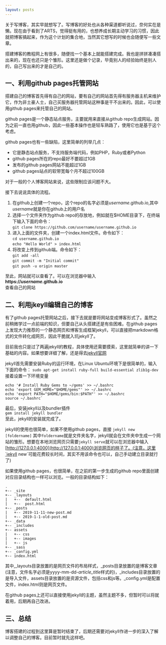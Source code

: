 ```yaml
---
layout: posts
---
```

关于写博客，其实早就想写了。写博客的好处也从各种渠道都听说过，奈何实在是懒。现在由于看到了ARTS，觉得挺有用的，也想养成长期主动学习的习惯，因此就把博客搞起来，作为这个计划的集合地，当然其它想写的时候也会随便写一些文章。  

搭建博客的教程网上有很多，随便找一个基本上就能搭建完成。我也是拼拼凑凑搭出来的，现在也还只是个雏形。这里还是做个记录，毕竟别人的经验始终是别人的，自己写出来的才是自己的。  

## 一、利用github pages托管网站  
搭建自己的博客首先得有自己的网站，要有自己的网站首先得有服务器主机来维护它，作为非土豪人士，自己买服务器托管网站这种事是干不出来的。因此，可以使用github pages来托管自己的网站。  

github pages是一个静态站点服务，主要就用来直接从github repo生成网站。因为之前一直也用github，因此一些基本操作也是轻车熟路了，使用它也是基于这个考虑。  

github pages也有一些缺陷，这里简单的列举几点：  
* 它是静态站点服务，不支持服务端代码，例如PHP，Ruby或者Python  
* github pages所在的repo最好不要超过1GB  
* 发布的github pages网站不能超过1GB  
* github pages站点的软带宽每个月不超过100GB  

对于一般的个人博客网站来说，这些限制应该问题不大。  

接下去说说具体的流程。  

1. 在github上创建一个repo，这个repo的名字必须是*username*.github.io,其中*username*就是你在github上的用户名  
2. 选择一个文件夹作为github repo的存放地，例如就在$HOME目录下，在终端下输入下面的命令：  
`git clone https://github.com/username/username.github.io`  
3. 进入上面的文件夹，创建一个index.html文件。命令如下：  
`cd username.github.io`  
`echo "Hello World" > index.html`  
4. 将改变上传到github端。命令如下：  
`git add -all`  
`git commit -m "Initial commit"`  
`git push -u origin master`  

至此，网站就可以查看了。可以在浏览器中输入  
**https://*username*.github.io**  
查看自己的网站  
## 二、利用jkeyll编辑自己的博客  
有了github pages托管网站之后，接下去就是要将网站变成博客形式了。虽然之前稍微学过一点前端的知识，但要自己从头搭建还是有些困难。在github pages上发现大力推荐的一个静态网页和博客生成框架jekyll，可以直接把markdown格式的文件转化成网页，因此干脆就入坑jekyll了。  

目前我也只是过了两遍jekyll的教程，具体使用还需要摸索，这里就简单的讲一下基础的内容。如果想要详细了解，还是得去[jekyll官网](https://jekyllrb.com/)

jekyll首先需要安装Ruby的运行环境，在Linux Ubuntu环境下是很简单的，输入下面的命令：
`sudo apt-get install ruby-full build-essential zlib1g-dev`
接着设置一下环境变量  
```
echo '# Install Ruby Gems to ~/gems' >> ~/.bashrc
echo 'export GEM_HOME="$HOME/gems"' >> ~/.bashrc
echo 'export PATH="$HOME/gems/bin:$PATH"' >> ~/.bashrc
source ~/.bashrc`
```
最后，安装jekyll以及bundler插件  
`gem install jekyll bundler`  
至此，jekyll的安装就完成了。  

jekyll的使用也很简单，如果不使用github pages，直接
`jekyll new [foldername]`
其中`foldername`就是文件夹名字，jekyll就会在文件夹中生成一个网站的雏形。想要在本地浏览网页只需要`jekyll serve`就可以在浏览器中输入[http://127.0.0.1:4000](http://127.0.0.1:4000)浏览网页的样子了。(注意，这里`jekyll new`可能花费较长时间，其实不用该命令也可以，自己手动建立目录就行了)  

如果使用github pages，也很简单，在之前的第一步生成的github repo里面创建对应目录结构也一样可以浏览。一般的目录结构如下：  
```
.  
+-- _site  
+-- _layouts  
|   +--  default.html  
|   +--  post.html  
+-- _posts  
|   +-- 2019-11-11-new-post.md  
|   +-- 2019-1-1-old-post.md  
+-- _data  
+-- _includes  
+-- assets  
|   +-- css  
|   +-- images  
|   +-- js  
+-- _sass  
+-- _config.yml  
+-- index.html  
```
其中,\_layouts目录放置的是网页文件的布局样式，\_posts目录放置的是博客文章(注意，文件名字必须是yyyy-mm-dd-*article_title*样式的)，\_includes目录放置的是导入文件，assets目录放置的是资源文件，包括css和js等。\_config.yml是配置文件，index.html则是网页文件。  

在github pages上还可以直接使用jekyll的主题，虽然主题不多，但暂时可以将就着用，后期再自己改进。  

## 三、总结  
博客搭建的过程到这里算是暂时结束了，后期还需要对jekyll作进一步的深入了解以调整自己的博客。目前暂时就先这样吧。  
